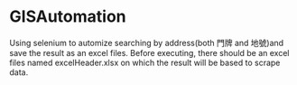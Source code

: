 # GISAutomation
Using selenium to automize searching by address(both 門牌 and 地號)and save the result as an excel files.
Before executing, there should be an excel files named excelHeader.xlsx on which the result will be based to scrape data.
